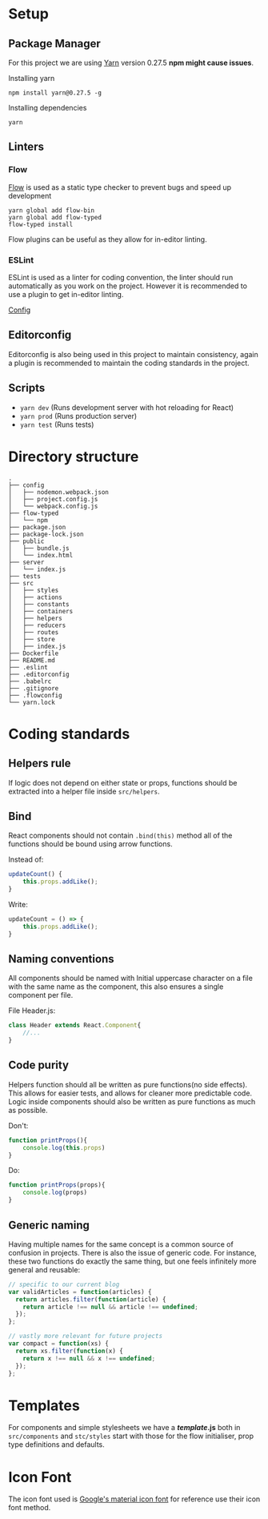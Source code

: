 # Setup

## Package Manager

For this project we are using [Yarn](https://yarnpkg.com/en/) version 0.27.5 **npm might cause issues**.

Installing yarn
```
npm install yarn@0.27.5 -g
```

Installing dependencies
```
yarn 
```

## Linters

### Flow

[Flow](https://flow.org/) is used as a static type checker to prevent bugs and speed up development

```
yarn global add flow-bin
yarn global add flow-typed
flow-typed install
```

Flow plugins can be useful as they allow for in-editor linting.

### ESLint

ESLint is used as a linter for coding convention, the linter should run automatically as you work on the project. However it is recommended to use a plugin to get in-editor linting.

[Config](https://github.com/airbnb/javascript)



## Editorconfig

Editorconfig is also being used in this project to maintain consistency, again a plugin is recommended to maintain the coding standards in the project.


## Scripts

- `yarn dev`  (Runs development server with hot reloading for React)
- `yarn prod` (Runs production server)
- `yarn test` (Runs tests)

# Directory structure

```
.
├── config
│   ├── nodemon.webpack.json
│   ├── project.config.js
│   └── webpack.config.js
├── flow-typed
│   └── npm
├── package.json
├── package-lock.json
├── public
│   ├── bundle.js
│   └── index.html
├── server
│   └── index.js
├── tests
├── src
│   ├── styles
│   ├── actions
│   ├── constants
│   ├── containers
│   ├── helpers
│   ├── reducers
│   ├── routes
│   ├── store
│   ├── index.js
├── Dockerfile
├── README.md
├── .eslint
├── .editorconfig
├── .babelrc
├── .gitignore
├── .flowconfig
└── yarn.lock
```

# Coding standards

## Helpers rule
If logic does not depend on either state or props, functions should be extracted into a helper file inside `src/helpers`.

## Bind
React components should not contain `.bind(this)` method all of the functions should be bound using arrow functions. 

Instead of: 

```javascript
updateCount() {
    this.props.addLike();
}
```

Write:

```javascript
updateCount = () => {
    this.props.addLike();
}
```

## Naming conventions
All components should be named with Initial uppercase character on a file with the same name as the component, this also ensures a single component per file.

File Header.js:

```javascript
class Header extends React.Component{
    //...
}
```

## Code purity

Helpers function should all be written as pure functions(no side effects). This allows for easier tests, and allows for cleaner more predictable code. Logic inside components should also be written as pure functions as much as possible.

Don't:

```javascript
function printProps(){
    console.log(this.props)
}
```

Do:
```javascript
function printProps(props){
    console.log(props)
}
```

## Generic naming

Having multiple names for the same concept is a common source of confusion in projects. There is also the issue of generic code. For instance, these two functions do exactly the same thing, but one feels infinitely more general and reusable:

```javascript
// specific to our current blog
var validArticles = function(articles) {
  return articles.filter(function(article) {
    return article !== null && article !== undefined;
  });
};

// vastly more relevant for future projects
var compact = function(xs) {
  return xs.filter(function(x) {
    return x !== null && x !== undefined;
  });
};
```


# Templates
For components and simple stylesheets we have a **_template_.js** both in `src/components` and `stc/styles` start with those for the flow initialiser, prop type definitions and defaults.


# Icon Font

The icon font used is [Google's material icon font](https://material.io/icons/) for reference use their icon font method.
